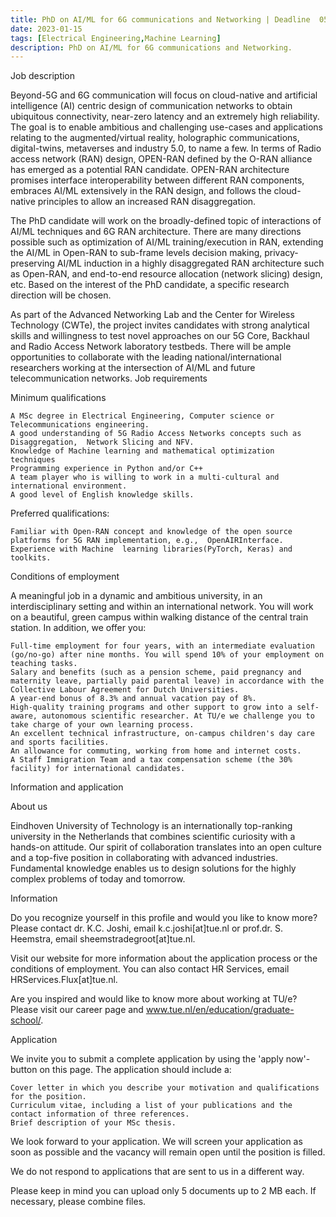 ```yaml
---
title: PhD on AI/ML for 6G communications and Networking | Deadline  05/02/2023 
date: 2023-01-15
tags: [Electrical Engineering,Machine Learning]
description: PhD on AI/ML for 6G communications and Networking.
---
```


Job description

Beyond-5G and 6G communication will focus on cloud-native and artificial intelligence (AI) centric design of communication networks to obtain ubiquitous connectivity, near-zero latency  and an extremely high reliability. The goal is to enable ambitious and challenging use-cases and applications relating to the augmented/virtual reality, holographic communications, digital-twins, metaverses and industry 5.0, to name a few. In terms of Radio access network (RAN) design,  OPEN-RAN defined by the O-RAN alliance has emerged as a potential RAN candidate. OPEN-RAN architecture promises interface interoperability between different RAN components, embraces AI/ML extensively in the RAN design, and follows the cloud-native principles to allow an increased RAN disaggregation.

The PhD candidate will work on the broadly-defined topic of interactions of AI/ML techniques and 6G RAN architecture. There are many directions possible such as optimization of AI/ML training/execution in RAN, extending the AI/ML in Open-RAN to sub-frame levels decision making, privacy-preserving AI/ML induction in a highly disaggregated RAN architecture such as Open-RAN,  and end-to-end resource allocation (network slicing) design, etc.  Based on the interest of the PhD candidate, a specific research direction will be chosen.

As part of the Advanced Networking Lab and the Center for Wireless Technology (CWTe), the project invites candidates with strong analytical skills and willingness to test novel approaches on our 5G Core, Backhaul and Radio Access Network laboratory testbeds. There will be ample opportunities to collaborate with the leading national/international researchers working at the intersection of AI/ML and future telecommunication networks.
Job requirements

Minimum qualifications

    A MSc degree in Electrical Engineering, Computer science or Telecommunications engineering.
    A good understanding of 5G Radio Access Networks concepts such as Disaggregation,  Network Slicing and NFV.
    Knowledge of Machine learning and mathematical optimization  techniques
    Programming experience in Python and/or C++
    A team player who is willing to work in a multi-cultural and international environment.
    A good level of English knowledge skills.

Preferred qualifications:

    Familiar with Open-RAN concept and knowledge of the open source platforms for 5G RAN implementation, e.g.,  OpenAIRInterface.
    Experience with Machine  learning libraries(PyTorch, Keras) and toolkits.

Conditions of employment

A meaningful job in a dynamic and ambitious university, in an interdisciplinary setting and within an international network. You will work on a beautiful, green campus within walking distance of the central train station. In addition, we offer you:

    Full-time employment for four years, with an intermediate evaluation (go/no-go) after nine months. You will spend 10% of your employment on teaching tasks.
    Salary and benefits (such as a pension scheme, paid pregnancy and maternity leave, partially paid parental leave) in accordance with the Collective Labour Agreement for Dutch Universities.
    A year-end bonus of 8.3% and annual vacation pay of 8%.
    High-quality training programs and other support to grow into a self-aware, autonomous scientific researcher. At TU/e we challenge you to take charge of your own learning process.
    An excellent technical infrastructure, on-campus children's day care and sports facilities.
    An allowance for commuting, working from home and internet costs.
    A Staff Immigration Team and a tax compensation scheme (the 30% facility) for international candidates.

Information and application

About us

Eindhoven University of Technology is an internationally top-ranking university in the Netherlands that combines scientific curiosity with a hands-on attitude. Our spirit of collaboration translates into an open culture and a top-five position in collaborating with advanced industries. Fundamental knowledge enables us to design solutions for the highly complex problems of today and tomorrow. 

Information

Do you recognize yourself in this profile and would you like to know more?
Please contact dr. K.C. Joshi, email k.c.joshi[at]tue.nl or prof.dr. S. Heemstra, email sheemstradegroot[at]tue.nl.

Visit our website for more information about the application process or the conditions of employment. You can also contact HR Services, email HRServices.Flux[at]tue.nl.

Are you inspired and would like to know more about working at TU/e? Please visit our career page and www.tue.nl/en/education/graduate-school/.

Application

We invite you to submit a complete application by using the 'apply now'-button on this page.
The application should include a:

    Cover letter in which you describe your motivation and qualifications for the position.
    Curriculum vitae, including a list of your publications and the contact information of three references.
    Brief description of your MSc thesis.

We look forward to your application.
We will screen your application as soon as possible and the vacancy will remain open until the position is filled.

We do not respond to applications that are sent to us in a different way.

Please keep in mind you can upload only 5 documents up to 2 MB each. If necessary, please combine files.
